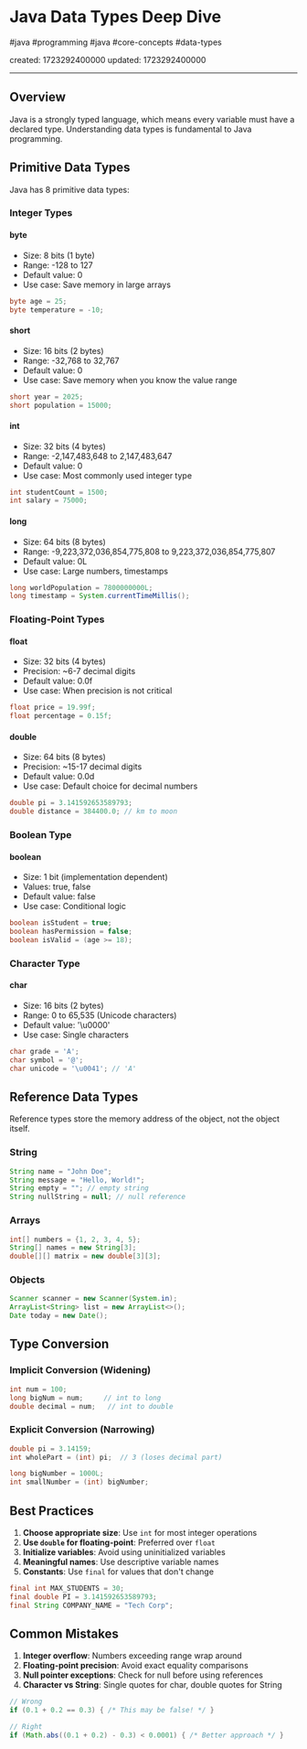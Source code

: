 # Java Data Types Deep Dive

#java #programming #java #core-concepts #data-types

created: 1723292400000
updated: 1723292400000

---

## Overview

Java is a strongly typed language, which means every variable must have a declared type. Understanding data types is fundamental to Java programming.

## Primitive Data Types

Java has 8 primitive data types:

### Integer Types

#### byte

- Size: 8 bits (1 byte)
- Range: -128 to 127
- Default value: 0
- Use case: Save memory in large arrays

```java
byte age = 25;
byte temperature = -10;
```

#### short

- Size: 16 bits (2 bytes)
- Range: -32,768 to 32,767
- Default value: 0
- Use case: Save memory when you know the value range

```java
short year = 2025;
short population = 15000;
```

#### int

- Size: 32 bits (4 bytes)
- Range: -2,147,483,648 to 2,147,483,647
- Default value: 0
- Use case: Most commonly used integer type

```java
int studentCount = 1500;
int salary = 75000;
```

#### long

- Size: 64 bits (8 bytes)
- Range: -9,223,372,036,854,775,808 to 9,223,372,036,854,775,807
- Default value: 0L
- Use case: Large numbers, timestamps

```java
long worldPopulation = 7800000000L;
long timestamp = System.currentTimeMillis();
```

### Floating-Point Types

#### float

- Size: 32 bits (4 bytes)
- Precision: ~6-7 decimal digits
- Default value: 0.0f
- Use case: When precision is not critical

```java
float price = 19.99f;
float percentage = 0.15f;
```

#### double

- Size: 64 bits (8 bytes)
- Precision: ~15-17 decimal digits
- Default value: 0.0d
- Use case: Default choice for decimal numbers

```java
double pi = 3.141592653589793;
double distance = 384400.0; // km to moon
```

### Boolean Type

#### boolean

- Size: 1 bit (implementation dependent)
- Values: true, false
- Default value: false
- Use case: Conditional logic

```java
boolean isStudent = true;
boolean hasPermission = false;
boolean isValid = (age >= 18);
```

### Character Type

#### char

- Size: 16 bits (2 bytes)
- Range: 0 to 65,535 (Unicode characters)
- Default value: '\u0000'
- Use case: Single characters

```java
char grade = 'A';
char symbol = '@';
char unicode = '\u0041'; // 'A'
```

## Reference Data Types

Reference types store the memory address of the object, not the object itself.

### String

```java
String name = "John Doe";
String message = "Hello, World!";
String empty = ""; // empty string
String nullString = null; // null reference
```

### Arrays

```java
int[] numbers = {1, 2, 3, 4, 5};
String[] names = new String[3];
double[][] matrix = new double[3][3];
```

### Objects

```java
Scanner scanner = new Scanner(System.in);
ArrayList<String> list = new ArrayList<>();
Date today = new Date();
```

## Type Conversion

### Implicit Conversion (Widening)

```java
int num = 100;
long bigNum = num;     // int to long
double decimal = num;   // int to double
```

### Explicit Conversion (Narrowing)

```java
double pi = 3.14159;
int wholePart = (int) pi;  // 3 (loses decimal part)

long bigNumber = 1000L;
int smallNumber = (int) bigNumber;
```

## Best Practices

1. **Choose appropriate size**: Use `int` for most integer operations
2. **Use `double` for floating-point**: Preferred over `float`
3. **Initialize variables**: Avoid using uninitialized variables
4. **Meaningful names**: Use descriptive variable names
5. **Constants**: Use `final` for values that don't change

```java
final int MAX_STUDENTS = 30;
final double PI = 3.141592653589793;
final String COMPANY_NAME = "Tech Corp";
```

## Common Mistakes

1. **Integer overflow**: Numbers exceeding range wrap around
2. **Floating-point precision**: Avoid exact equality comparisons
3. **Null pointer exceptions**: Check for null before using references
4. **Character vs String**: Single quotes for char, double quotes for String

```java
// Wrong
if (0.1 + 0.2 == 0.3) { /* This may be false! */ }

// Right
if (Math.abs((0.1 + 0.2) - 0.3) < 0.0001) { /* Better approach */ }
```
